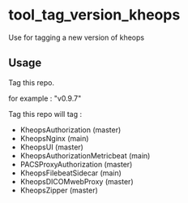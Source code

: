 # tool_tag_version_kheops
Use for tagging a new version of kheops 

## Usage

Tag this repo. 

for example : "v0.9.7"


Tag this repo will tag : 
- KheopsAuthorization (master)
- KheopsNginx (main)
- KheopsUI (master)
- KheopsAuthorizationMetricbeat (main)
- PACSProxyAuthorization (master)
- KheopsFilebeatSidecar (main)
- KheopsDICOMwebProxy (master)
- KheopsZipper (master)
